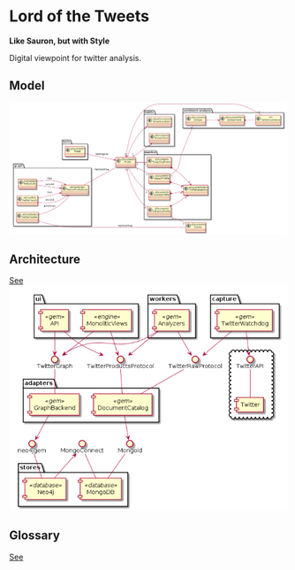 # Lord of the Tweets

**Like Sauron, but with Style**

Digital viewpoint for twitter analysis.

## Model

![Domain Model](./spec/docs/overview.png)

## Architecture
[See](./spec/docs/arch.md)
![Component Model](./spec/docs/arch.png)

## Glossary

[See](./spec/docs/glossary.md)